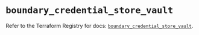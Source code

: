 # `boundary_credential_store_vault`

Refer to the Terraform Registry for docs: [`boundary_credential_store_vault`](https://registry.terraform.io/providers/hashicorp/boundary/1.4.0/docs/resources/credential_store_vault).
